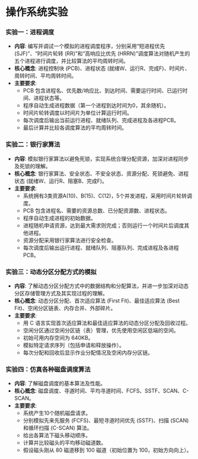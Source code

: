# 操作系统实验

### **实验一：进程调度**

* **内容**: 编写并调试一个模拟的进程调度程序，分别采用“短进程优先 (SJF)”、“时间片轮转 (RR)”和“高响应比优先 (HRRN)”调度算法对随机产生的五个进程进行调度，并比较算法的平均周转时间。  
* **核心概念**: 进程控制块 (PCB)、进程状态 (就绪W、运行R、完成F)、时间片、周转时间、平均周转时间。  
* **主要要求**:  
  * PCB 包含进程名、优先数/响应比、到达时间、需要运行时间、已运行时间、进程状态等。  
  * 程序自动生成进程数据（第一个进程到达时间为0，其余随机）。  
  * 时间片轮转调度以时间片为单位计算运行时间。  
  * 每次调度后输出当前运行进程、就绪队列、完成进程及各进程PCB。  
  * 最后计算并比较各调度算法的平均周转时间。

### **实验二：银行家算法**

* **内容**: 模拟银行家算法以避免死锁，实现系统合理分配资源，加深对进程同步及死锁的理解。  
* **核心概念**: 银行家算法、安全状态、不安全状态、资源分配、死锁避免、进程状态 (就绪W、运行R、阻塞B、完成F)。  
* **主要要求**:  
  * 系统拥有3类资源A(10)、B(15)、C(12)，5个并发进程，采用时间片轮转调度。  
  * PCB 包含进程名、需要的资源总数、已分配资源数、进程状态。  
  * 程序自动生成进程的初始数据。  
  * 进程随机申请资源，达到最大需求则完成；否则运行一个时间片后调度其他进程。  
  * 资源分配采用银行家算法进行安全检查。  
  * 每次调度后输出运行进程、就绪队列、阻塞队列、完成进程及各进程PCB。

### **实验三：动态分区分配方式的模拟**

* **内容**: 了解动态分区分配方式中的数据结构和分配算法，并进一步加深对动态分区存储管理方式及其实现过程的理解。  
* **核心概念**: 动态分区分配、首次适应算法 (First Fit)、最佳适应算法 (Best Fit)、空闲分区链表、内存合并、外部碎片。  
* **主要要求**:  
  * 用 C 语言实现首次适应算法和最佳适应算法的动态分区分配及回收过程。  
  * 空闲分区通过空闲分区链（表）管理，优先使用空闲区低端的空间。  
  * 初始可用内存空间为 640KB。  
  * 模拟特定请求序列（包括申请和释放操作）。  
  * 每次分配和回收后显示作业分配情况及空闲内存分区链。

### **实验四：仿真各种磁盘调度算法**

* **内容**: 了解磁盘调度的基本算法及性能。  
* **核心概念**: 磁盘调度、寻道时间、平均寻道时间、FCFS、SSTF、SCAN、C-SCAN。  
* **主要要求**:  
  * 系统产生10个随机磁盘请求。  
  * 分别模拟先来先服务 (FCFS)、最短寻道时间优先 (SSTF)、扫描 (SCAN) 和循环扫描 (C-SCAN) 算法。  
  * 给出各算法下磁头移动顺序。  
  * 计算并比较磁头的平均移动磁道数。  
  * 假设磁头刚从 80 磁道移到 100 磁道（初始位置为 100，初始方向向上）。
